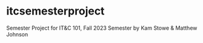 # itcsemesterproject
Semester Project for IT&C 101, Fall 2023 Semester by Kam Stowe & Matthew Johnson

